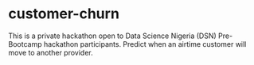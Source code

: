 # customer-churn
This is a private hackathon open to Data Science Nigeria (DSN) Pre-Bootcamp hackathon participants. Predict when an airtime customer will move to another provider. 
